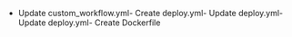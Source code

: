- Update custom_workflow.yml- Create deploy.yml- Update deploy.yml- Update deploy.yml- Create Dockerfile